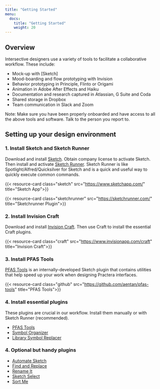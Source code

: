 ```yaml
---
title: "Getting Started"
menu:
  docs:
    title: "Getting Started"
    weight: 20
---
```


## Overview

Intersective designers use a variety of tools to facilitate a collaborative workflow. These include:

- Mock-up with [Sketch]
- Mood-boarding and flow prototyping with Invision
- Behavior prototyping in Principle, Flinto or Origami
- Animation in Adobe After Effects and Haiku
- Documentation and research captured in Atlassian, G Suite and Coda
- Shared storage in Dropbox
- Team communication in Slack and Zoom

Note: Make sure you have been properly onboarded and have access to all the above tools and software. Talk to the person you report to.

## Setting up your design environment

### 1. Install Sketch and Sketch Runner

Download and install [Sketch](https://www.sketchapp.com/). Obtain company license to activate Sketch. Then install and activate [Sketch Runner](https://sketchrunner.com/). Sketch Runner is like Spotlight/Alfred/Quicksilver for Sketch and is a quick and useful way to quickly execute common commands.

{{< resource-card class="sketch" src="https://www.sketchapp.com/" title="Sketch App">}}

{{< resource-card class="sketchrunner" src="https://sketchrunner.com/" title="Sketchrunner Plugin">}}

### 2. Install Invision Craft

Download and install [Invision Craft](https://www.invisionapp.com/craft). Then use Craft to install the essential Craft plugins.

{{< resource-card class="craft" src="https://www.invisionapp.com/craft" title="Invision Craft">}}

### 3. Install PFAS Tools

[PFAS Tools](https://github.com/aentan/pfas-tools) is an internally-developed Sketch plugin that contains utilities that help speed up your work when designing Practera interfaces.

{{< resource-card class="github" src="https://github.com/aentan/pfas-tools" title="PFAS Tools">}}

### 4. Install essential plugins

These plugins are crucial in our workflow. Install them manually or with Sketch Runner (recommended).

- [PFAS Tools](https://github.com/aentan/pfas-tools)
- [Symbol Organizer](https://github.com/sonburn/symbol-organizer)
- [Library Symbol Replacer](https://github.com/zeroheight/library-symbol-replacer)

### 4. Optional but handy plugins

- [Automate Sketch](https://github.com/Ashung/Automate-Sketch)
- [Find and Replace](https://github.com/thierryc/Sketch-Find-And-Replace/)
- [Rename It](https://github.com/rodi01/RenameIt)
- [Sketch Select](https://github.com/canisminor1990/sketch-select)
- [Sort Me](https://github.com/romashamin/sort-me-sketch)